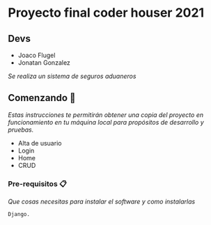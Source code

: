 # Proyecto final coder houser 2021
## Devs
- Joaco Flugel
- Jonatan Gonzalez

_Se realiza un sistema de seguros aduaneros_

## Comenzando 🚀

_Estas instrucciones te permitirán obtener una copia del proyecto en funcionamiento en tu máquina local para propósitos de desarrollo y pruebas._

- Alta de usuario
- Login
- Home 
- CRUD

### Pre-requisitos 📋

_Que cosas necesitas para instalar el software y como instalarlas_

```
Django.
```